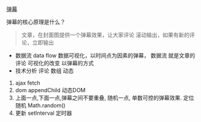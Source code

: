 [弹幕](https://juejin.im/post/5ae56927f265da0b7e0c0968)

弹幕的核心原理是什么？
> 文章，在封面图提供一个弹幕效果，让大家评论
滚动输出，如果有新的评论，立即输出
- 数据流 data flow
数据可视化，以时间点为因素的弹幕，
数据流 就是文章的评论
可视化的改变  以弹幕的方式
- 技术分析
评论 数组 动态
1. ajax fetch
2. dom appendChild 动态DOM
3. 上面一点,下面一点,弹幕之间不要重叠,
随机一点, 单数可控的弹幕效果.
定位
随机 Math.random()
4. 更新
setInterval 定时器